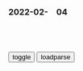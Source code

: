 ### 2022-02-　04

```note
```

<table id="tbc" style="white-space:pre-wrap">
</table>
<button onclick="toggleb()">toggle</button>
<button onclick="loadparse()">loadparse</button>
<br>
<!-- 🌸<br>🍅-　-🍑<hr>🍀 -->
<pre>
<textarea rows="30" cols="100" style="display: none" id="tar">

<font size="2"><b>
康熙王朝：胤褆被康熙怒踹：他是你的亲弟弟呀，你连畜生都不如,影视,历史片,好看视频</b></font><br>
https://haokan.baidu.com/v?vid=4820316357234655167&sfrom=baidu-feed

他是你的亲弟弟，你连畜生你都不如啊。

你们要是长不大就好啦。

<font size="1" style="color:#DCDCDC"><b>2022/2/5 下午2:57:58</b></font><br>

<font size="2"><b>
g共和：袁世凯真拽，给摄z王两个选项，要么退位，要么清朝亡,影视,历史片,好看视频</b></font><br>
https://haokan.baidu.com/v?vid=11993242183220997439&sfrom=baidu-feed

gj糜烂如此，摄政王，倘若老佛爷还健在，你的下场会是什么？

我新内阁保的是咱大清，摄郑王倘若下页野，可我大清还在。一个是摄郑王的大清，一个是摄郑王的王位，摄郑王只能要一个，选择吧。

快淹死的人，只有拿棺材板当救命板。袁世凯，今日我大清，只不过用一下你这棺材板。

gj弄成这个样子，你摄郑王责无旁贷。
你总是独断专行，还得知道错嘛。

<font size="1" style="color:#DCDCDC"><b>2022/2/5 下午2:47:30</b></font><br>

<font size="2"><b>
《翼神传说》新世界文明构成 - 全网搜</b></font><br>
https://sunnews.cc/game/574119.html
https://chinahot.org/game/574119.html

新东京：泛指在东京过度开发之后，新人派进驻宇宙，而只剩下少数人居住的地球。也就是地球文明已经停止演化。

绝对壁障：即心灵的障碍墙。“新东京与宇宙”并无障碍，只是由于价值观不同，新人类与假人类之间有一层厚厚的屏障。

远离东京：木星等行星，意为新人类的新大陆。在新世界中自然存在新的文明，也就是剧中紫东遥所处的文明区域。

<font size="1" style="color:#DCDCDC"><b>2022/2/4 下午10:52:10</b></font><br>

<font size="2"><b>
为何刘备建立的gj叫蜀汉？这是正经称谓，还是十足蔑称？</b></font><br>
https://baijiahao.baidu.com/s?id=1660926650034146236&wfr=spider&for=pc

在曹丕篡汉以后，蜀地就流传着一种谣言，说是汉献帝遇害了。这个谣言当然是假的，而且很有可能是某些别有用心者传播的（比如刘备），但他为已经是汉中王（其实也是自封的）的刘备提供了一个借口，那就是继承汉朝法统称帝的借口。

因此，在蜀汉存在的这几十年里，他们对内一直是自称大hzq的，和他们交好的吴国也在外交场合承认他们是“汉”zq（虽然他们内心未必这么想）。

<font size="1" style="color:#DCDCDC"><b>2022/2/4 下午10:37:16</b></font><br>

<font size="2"><b>
刘备一生不嗜杀，登基时却杀了一人，蜀国从此踏上败亡之路|蜀汉|曹操|汉献帝|曹丕_网易订阅</b></font><br>
https://www.163.com/dy/article/GVCFGMBD0552A5XF.html

雍茂之死，带来一个严重后果：“从此远人不至”。实力弱小的刘备，能够吸引天下四方人才，一是因为他扮演了汉室忠臣的角色，二是他一向虚怀若谷，求贤若渴，敬重人才。

如今他杀掉雍茂，使得天下人看清了他的真面目，对他非常失望，天下贤才从此几乎没人再来投奔他。蜀汉本就人才稀缺，再经过这一次打击，彻底陷入青黄不接的人才荒，蜀汉的败亡之路，实际从此时已经开启了。

<font size="1" style="color:#DCDCDC"><b>2022/2/4 下午10:26:20</b></font><br>

https://wx3.sinaimg.cn/large/0033ImPzly1gz1t0sx1o9j610g0iijxf02.jpg
https://wx3.sinaimg.cn/large/0033ImPzly1gz1t0rhvcij610e0i642m02.jpg
https://wx3.sinaimg.cn/large/0033ImPzly1gz1t0sdx6ij610c0iitdn02.jpg
https://wx2.sinaimg.cn/large/0033ImPzly1gz1t0rmvxlj610g0ic0x502.jpg
https://wx2.sinaimg.cn/large/0033ImPzly1gz1t0rzka1j610g0ietcv02.jpg

（ｅg有话说）春节环保切忌“只许州g放花 ，不许百x点炮”
http://blog.sina.cn/dpool/blog/s/blog_b59811220101d15h.html

一颗烟花一头牛，30分钟一栋楼。

<font size="2"><b>
“待我重病或苍老无用时，我会自我了断”：求生欲果真这么简单？</b></font><br>
https://baijiahao.baidu.com/s?id=1723073935983489723&wfr=spider&for=pc

<font size="1" style="color:#DCDCDC"><b>2022/2/4 下午9:44:05</b></font><br>

<font size="2"><b>
zg不会向恶霸屈服，坚决支持e罗斯！</b></font><br>
https://mbd.baidu.com/newspage/data/landingsuper?context=%7B%22nid%22%3A%22news_9206509595773753003%22%7D&n_type=-1&p_from=-1

<font size="1" style="color:#DCDCDC"><b>2022/2/4 下午9:42:36</b></font><br>

<font size="2"><b>
嘴炮打得再多还是菜刀管用！看到菜刀的达叔秒怂，太搞笑了,影视,喜剧片,好看视频</b></font><br>
https://haokan.baidu.com/v?pd=wisenatural&vid=10845910181538169969

https://gimg0.baidu.com/gimg/src=http%3A%2F%2Ftukuimg.bdstatic.com%2Fprocessed%2Fcb6abdde47af36888b77ac588b40cd46.jpg

<font size="1" style="color:#DCDCDC"><b>2022/2/4 下午9:52:34</b></font><br>

<font size="2"><b>
张廷玉和乾隆帝的博弈：三朝老臣，到底没玩过一个30多岁的皇帝</b></font><br>
https://mbd.baidu.com/newspage/data/landingsuper?context=%7B%22nid%22%3A%22news_9506205515849592171%22%7D&n_type=-1&p_from=-1

清朝满族皇室对h族的g员还是有着天然的抵触，因此很多h族官员虽然受到了皇帝的重用，还是会受到或多或少的“歧视”。

顺治皇帝执z后，面对着这么一个以汉族为主要人口的大g，他明白必须让h人参与到清王朝的建设中，不然就会向元朝那样不足百年就溃败。

康熙继位之后，更是严格遵守着顺治皇帝的遗训，康熙盛世的开创在一定意义上来说，就是因为h人g员为主的执z班底，

乾隆认为张廷玉这宫中难道全都是你的人吗？于是直接剥夺了张廷玉死后入太庙的荣誉。

乾隆十五年的时候，张廷玉的女婿犯了错，乾隆抓住机会下旨抄了张廷玉的家，让其郁郁而终。三朝老臣，终究没玩过三十多岁的乾隆啊。

<font size="1" style="color:#DCDCDC"><b>2022/2/4 下午8:59:29</b></font><br>

<font size="2"><b>
那些年被误会的郑成功！,历史,zg历史,好看视频</b></font><br>
https://haokan.baidu.com/v?vid=3385686095061671757&sfrom=baidu-feed

因为清廷称呼我为郑成功，他们抢了我们大明的天命，不承认南明合法性，所以有了郑成功的叫法。

现在清廷风头正盛，有点不好打。

小啦，格局小啦，g姓爷。一路东进，穿越太平洋。到达北美洲一个金子很多的地方，我们叫它金山，以那里为基地，然后笼络北美各个部族，对他们进行册封，例如伊洛魁联盟的首领是荡寇将军。

我们带领他们一路东进，击败英g和荷兰殖m者。把曼哈顿的新阿姆斯特丹，改名叫新苏州。

金山有钱，zy大平原产粮，召集北美各个部族会盟以图z原。

<font size="1" style="color:#DCDCDC"><b>2022/2/4 下午5:53:06</b></font><br>

<font size="2"><b>
此生能娶比迪丽，还奢求什么呢？,动漫,日本动漫,好看视频</b></font><br>
https://haokan.baidu.com/v?vid=10127740830361686977&sfrom=baidu-feed

<font size="1" style="color:#DCDCDC"><b>2022/2/4 下午5:46:02</b></font><br>

<font size="2"><b>
黄健翔：强烈要求足协按男足十二强赛赢一场六百万的标准给女足发奖金</b></font><br>
https://baijiahao.baidu.com/s?id=1723813942410829472&wfr=spider&for=pc

<font size="1" style="color:#DCDCDC"><b>2022/2/4 下午5:47:21</b></font><br>

<font size="2"><b>
回顾郎咸平说：在美国竟还能在车库搞公司？看看外国人怎么玩的！,财经,商界名人,好看视频</b></font><br>
https://haokan.baidu.com/v?vid=5404459552425929211&sfrom=baidu-feed

<font size="1" style="color:#DCDCDC"><b>2022/2/4 下午5:21:22</b></font><br>

<font size="2"><b>
z方：造谣者必将一败涂地！</b></font><br>
https://mbd.baidu.com/newspage/data/landingsuper?context=%7B%22nid%22%3A%22news_9677231152273702368%22%7D&n_type=-1&p_from=-1

<font size="1" style="color:#DCDCDC"><b>2022/2/4 下午5:10:36</b></font><br>

</textarea>
</pre>
<!-- 🍀<br>🍑-　-🍅<hr>🌸 -->

```tip
```

<script src="https://cdn.jsdelivr.net/npm/jquery@3.5.1/dist/jquery.min.js"></script>

<link rel="stylesheet" href="https://cdn.jsdelivr.net/gh/fancyapps/fancybox@3.5.7/dist/jquery.fancybox.min.css" />
<script src="https://cdn.jsdelivr.net/gh/fancyapps/fancybox@3.5.7/dist/jquery.fancybox.min.js"></script>

<script type="text/javascript">

var __urlRegex = /(\b(https?|ftp|file):\/\/[-A-Z0-9+&@#\/%?=~_|!:,.;]*[-A-Z0-9+&@#\/%=~_|])/ig;
var __imgRegex = /\.(?:jpe?g|gif|png|webp)$/i;

loadparse();

function parseURL($string){

    var exp = __urlRegex;
    return $string.replace(exp,function(match){
            __imgRegex.lastIndex=0;
            if(__imgRegex.test(match)){
                return '<a data-fancybox="gallery" href="' + match.replace("/p=700", "")
                 + '"><img src="' + match.replace("/p=700", "/p=160x200")+'" width="64"></a>';
            }
            else{
                return '<a href="' + match + '" target="_blank">' + match + '</a>';
            }
        }
    );
}

function loadparse() {
  tbc.innerHTML = parseURL(tar.value);
}

function toggleb() {
  var x = document.getElementById("tar");
  if (x.style.display === "none") {
    x.style.display = "";
  } else {
    x.style.display = "none";
  }
}

</script>
